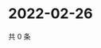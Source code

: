 # 2022-02-26

共 0 条

<!-- BEGIN WEIBO -->
<!-- 最后更新时间 Sat Feb 26 2022 14:18:05 GMT+0800 (China Standard Time) -->

<!-- END WEIBO -->
